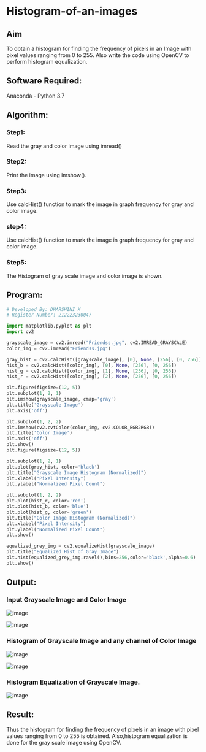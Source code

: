 # Histogram-of-an-images

## Aim
To obtain a histogram for finding the frequency of pixels in an Image with pixel values ranging from 0 to 255. Also write the code using OpenCV to perform histogram equalization.

## Software Required:
Anaconda - Python 3.7

## Algorithm:
### Step1:
Read the gray and color image using imread()

### Step2:
Print the image using imshow().

### Step3:
Use calcHist() function to mark the image in graph frequency for gray and color image.

### step4:
Use calcHist() function to mark the image in graph frequency for gray and color image.

### Step5:
The Histogram of gray scale image and color image is shown.

## Program:
```python
# Developed By: DHARSHINI K
# Register Number: 212223230047

import matplotlib.pyplot as plt 
import cv2

grayscale_image = cv2.imread("Friendss.jpg", cv2.IMREAD_GRAYSCALE)
color_img = cv2.imread("Friendss.jpg")

gray_hist = cv2.calcHist([grayscale_image], [0], None, [256], [0, 256])
hist_b = cv2.calcHist([color_img], [0], None, [256], [0, 256])
hist_g = cv2.calcHist([color_img], [1], None, [256], [0, 256])
hist_r = cv2.calcHist([color_img], [2], None, [256], [0, 256])

plt.figure(figsize=(12, 5))
plt.subplot(1, 2, 1)
plt.imshow(grayscale_image, cmap='gray')
plt.title('Grayscale Image')
plt.axis('off')

plt.subplot(1, 2, 2)
plt.imshow(cv2.cvtColor(color_img, cv2.COLOR_BGR2RGB))
plt.title('Color Image')
plt.axis('off')
plt.show()
plt.figure(figsize=(12, 5))

plt.subplot(1, 2, 1)
plt.plot(gray_hist, color='black')
plt.title("Grayscale Image Histogram (Normalized)")
plt.xlabel("Pixel Intensity")
plt.ylabel("Normalized Pixel Count")

plt.subplot(1, 2, 2)
plt.plot(hist_r, color='red')
plt.plot(hist_b, color='blue')
plt.plot(hist_g, color='green')
plt.title("Color Image Histogram (Normalized)")
plt.xlabel("Pixel Intensity")
plt.ylabel("Normalized Pixel Count")
plt.show()

equalized_grey_img = cv2.equalizeHist(grayscale_image)
plt.title("Equalized Hist of Gray Image")
plt.hist(equalized_grey_img.ravel(),bins=256,color='black',alpha=0.6)
plt.show()
```

## Output:
### Input Grayscale Image and Color Image

![image](https://github.com/user-attachments/assets/e1af418e-eb50-4f4e-83d6-72d1e8332ea0)

![image](https://github.com/user-attachments/assets/f4c97a5e-5629-4a4a-8987-f69ed964a582)

### Histogram of Grayscale Image and any channel of Color Image

![image](https://github.com/user-attachments/assets/a50eb2e0-2b07-4e0c-a928-f7d53f733ad3)

![image](https://github.com/user-attachments/assets/36b9fc47-0720-44f4-8612-787594ff3b75)

### Histogram Equalization of Grayscale Image.

![image](https://github.com/user-attachments/assets/475cb800-3e18-4c3c-9001-8f8d3a97b357)

## Result: 
Thus the histogram for finding the frequency of pixels in an image with pixel values ranging from 0 to 255 is obtained. Also,histogram equalization is done for the gray scale image using OpenCV.
